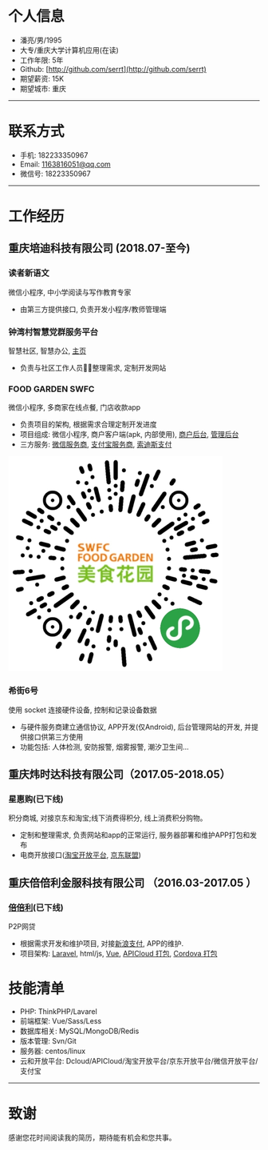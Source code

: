 
# 个人信息

 - 潘亮/男/1995 
 - 大专/重庆大学计算机应用(在读) 
 - 工作年限: 5年
 - Github: [http://github.com/serrt](http://github.com/serrt)
 - 期望薪资: 15K
 - 期望城市: 重庆

---

# 联系方式

- 手机: 182233350967
- Email: 1163816051@qq.com
- 微信号: 18223350967

---
      
# 工作经历

## 重庆培迪科技有限公司 (2018.07-至今)

### 读者新语文
微信小程序, 中小学阅读与写作教育专家

- 由第三方提供接口, 负责开发小程序/教师管理端

### 钟湾村智慧党群服务平台
智慧社区, 智慧办公, [主页](http://www.jszzwc.com)

- 负责与社区工作人员整理需求, 定制开发网站

### FOOD GARDEN SWFC
微信小程序, 多商家在线点餐, 门店收款app

- 负责项目的架构, 根据需求合理定制开发进度
- 项目组成: 微信小程序, 商户客户端(apk, 内部使用), [商户后台](https://www.swfcfoodgarden.com/merchant), [管理后台](https://www.swfcfoodgarden.com/admin)
- 三方服务: [微信服务商](https://pay.weixin.qq.com/wiki/doc/api/sl.html), [支付宝服务商](https://open.alipay.com), [索迪斯支付](http://sodexo.cn)

![](swfc.jpg)

### 希街6号
使用 socket 连接硬件设备, 控制和记录设备数据

- 与硬件服务商建立通信协议, APP开发(仅Android), 后台管理网站的开发, 并提供接口供第三方使用
- 功能包括: 人体检测, 安防报警, 烟雾报警, 潮汐卫生间...

## 重庆炜时达科技有限公司（2017.05-2018.05）

### 星惠购(已下线)
积分商城, 对接京东和淘宝;线下消费得积分, 线上消费积分购物。

- 定制和整理需求, 负责网站和app的正常运行, 服务器部署和维护APP打包和发布
- 电商开放接口([淘宝开放平台](http://open.taobao.com), [京东联盟](http://open.jd.com))

## 重庆倍倍利金服科技有限公司 （2016.03-2017.05 ）

### [倍倍利](https://www.ibeibeili.com)(已下线)
P2P网贷

- 根据需求开发和维护项目, 对接[新浪支付](http://pay.mobile.sina.cn), APP的维护.
- 项目架构: [Laravel](https://laravel.com), html/js, [Vue](https://cn.vuejs.org), [APICloud 打包](https://www.apicloud.com), [Cordova 打包](http://cordova.apache.org)

# 技能清单

- PHP: ThinkPHP/Lavarel
- 前端框架: Vue/Sass/Less
- 数据库相关: MySQL/MongoDB/Redis
- 版本管理: Svn/Git
- 服务器: centos/linux
- 云和开放平台: Dcloud/APICloud/淘宝开放平台/京东开放平台/微信开放平台/支付宝

---

# 致谢
感谢您花时间阅读我的简历，期待能有机会和您共事。
